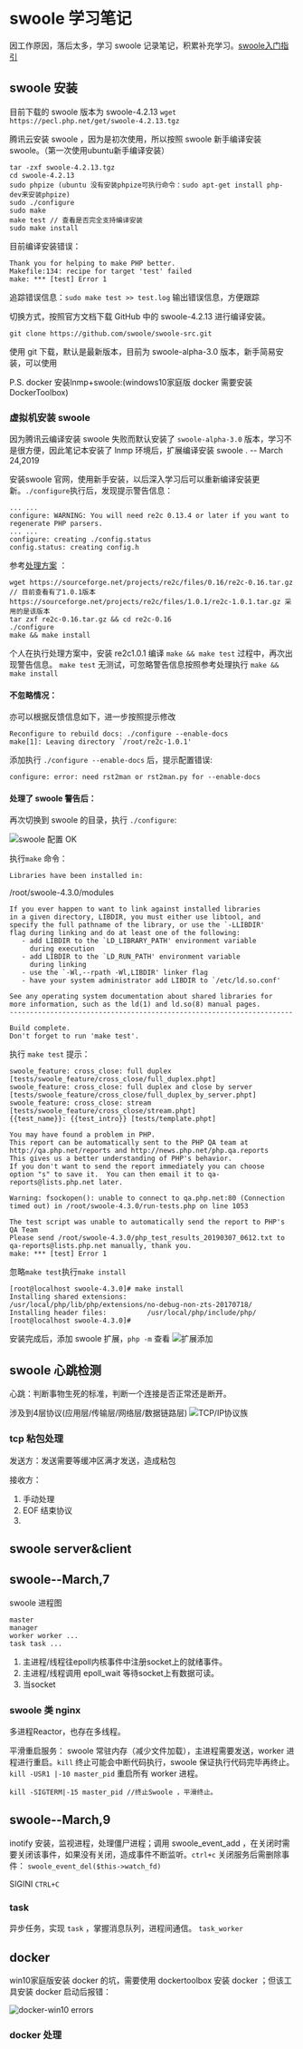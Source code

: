 # swoole 学习笔记 #
因工作原因，落后太多，学习 swoole 记录笔记，积累补充学习。[swoole入门指引](https://wiki.swoole.com/wiki/page/1.html "swoole入门指引")

## swoole 安装 ##
目前下载的 swoole 版本为 swoole-4.2.13  `wget  https://pecl.php.net/get/swoole-4.2.13.tgz`

腾讯云安装 swoole ，因为是初次使用，所以按照 swoole 新手编译安装 swoole。（第一次使用ubuntu新手编译安装）

	tar -zxf swoole-4.2.13.tgz
	cd swoole-4.2.13
	sudo phpize (ubuntu 没有安装phpize可执行命令：sudo apt-get install php-dev来安装phpize)
	sudo ./configure
	sudo make 
	make test // 查看是否完全支持编译安装
	sudo make install

目前编译安装错误：

	Thank you for helping to make PHP better.
	Makefile:134: recipe for target 'test' failed
	make: *** [test] Error 1

追踪错误信息：`sudo make test >> test.log` 输出错误信息，方便跟踪

切换方式，按照官方文档下载 GitHub 中的 swoole-4.2.13 进行编译安装。

	git clone https://github.com/swoole/swoole-src.git 

使用 git 下载，默认是最新版本，目前为 swoole-alpha-3.0 版本，新手简易安装，可以使用
	

P.S. docker 安装lnmp+swoole:(windows10家庭版 docker 需要安装DockerToolbox)

### 虚拟机安装 swoole ###
因为腾讯云编译安装 swoole 失败而默认安装了 `swoole-alpha-3.0` 版本，学习不是很方便，因此笔记本安装了 lnmp 环境后，扩展编译安装 swoole . -- March 24,2019

安装swoole 官网，使用新手安装，以后深入学习后可以重新编译安装更新。`./configure`执行后，发现提示警告信息：

	... ...
	configure: WARNING: You will need re2c 0.13.4 or later if you want to regenerate PHP parsers.
	... ... 
	configure: creating ./config.status
	config.status: creating config.h

参考[处理方案](https://www.phpsong.com/2220.html "处理方案") ：

	wget https://sourceforge.net/projects/re2c/files/0.16/re2c-0.16.tar.gz   // 目前查看有了1.0.1版本 https://sourceforge.net/projects/re2c/files/1.0.1/re2c-1.0.1.tar.gz 采用的是该版本
	tar zxf re2c-0.16.tar.gz && cd re2c-0.16
	./configure 
	make && make install

个人在执行处理方案中，安装 re2c1.0.1 编译 `make && make test` 过程中，再次出现警告信息。 `make test` 无测试，可忽略警告信息按照参考处理执行 `make && make install`

#### 不忽略情况： ####
亦可以根据反馈信息如下，进一步按照提示修改 

	Reconfigure to rebuild docs: ./configure --enable-docs
	make[1]: Leaving directory `/root/re2c-1.0.1'

添加执行 `./configure --enable-docs` 后，提示配置错误:

	configure: error: need rst2man or rst2man.py for --enable-docs 

#### 处理了 swoole 警告后： ####
再次切换到 swoole 的目录，执行 `./configure`:

![swoole 配置 OK](https://i.imgur.com/NVe1mCR.png)

执行`make` 命令：

	Libraries have been installed in:
   /root/swoole-4.3.0/modules

	If you ever happen to want to link against installed libraries
	in a given directory, LIBDIR, you must either use libtool, and
	specify the full pathname of the library, or use the `-LLIBDIR'
	flag during linking and do at least one of the following:
	   - add LIBDIR to the `LD_LIBRARY_PATH' environment variable
	     during execution
	   - add LIBDIR to the `LD_RUN_PATH' environment variable
	     during linking
	   - use the `-Wl,--rpath -Wl,LIBDIR' linker flag
	   - have your system administrator add LIBDIR to `/etc/ld.so.conf'
	
	See any operating system documentation about shared libraries for
	more information, such as the ld(1) and ld.so(8) manual pages.
	----------------------------------------------------------------------

	Build complete.
	Don't forget to run 'make test'.

执行 `make test` 提示：

	swoole_feature: cross_close: full duplex [tests/swoole_feature/cross_close/full_duplex.phpt]
	swoole_feature: cross_close: full duplex and close by server [tests/swoole_feature/cross_close/full_duplex_by_server.phpt]
	swoole_feature: cross_close: stream [tests/swoole_feature/cross_close/stream.phpt]
	{{test_name}}: {{test_intro}} [tests/template.phpt]

	You may have found a problem in PHP.
	This report can be automatically sent to the PHP QA team at
	http://qa.php.net/reports and http://news.php.net/php.qa.reports
	This gives us a better understanding of PHP's behavior.
	If you don't want to send the report immediately you can choose
	option "s" to save it.  You can then email it to qa-reports@lists.php.net later.

	Warning: fsockopen(): unable to connect to qa.php.net:80 (Connection timed out) in /root/swoole-4.3.0/run-tests.php on line 1053

	The test script was unable to automatically send the report to PHP's QA Team
	Please send /root/swoole-4.3.0/php_test_results_20190307_0612.txt to qa-reports@lists.php.net manually, thank you.
	make: *** [test] Error 1

忽略`make test`执行`make install`

	[root@localhost swoole-4.3.0]# make install
	Installing shared extensions:     /usr/local/php/lib/php/extensions/no-debug-non-zts-20170718/
	Installing header files:          /usr/local/php/include/php/
	[root@localhost swoole-4.3.0]#

安装完成后，添加 swoole 扩展，`php -m` 查看
![扩展添加](https://i.imgur.com/Iv4F1qi.png)

## swoole 心跳检测 ##
心跳：判断事物生死的标准，判断一个连接是否正常还是断开。

涉及到4层协议(应用层/传输层/网络层/数据链路层)
![TCP/IP协议族](https://i.imgur.com/n2Zr1Ua.png)

### tcp 粘包处理 ###
发送方：发送需要等缓冲区满才发送，造成粘包

接收方：

1. 手动处理
2. EOF 结束协议
3. 

## swoole server&client ##


## swoole--March,7 ##
swoole 进程图

	master
	manager
	worker worker ...
	task task ...

1. 主进程/线程往epoll内核事件中注册socket上的就绪事件。
2. 主进程/线程调用 epoll_wait 等待socket上有数据可读。
3. 当socket 

### swoole 类 nginx ###
多进程Reactor，也存在多线程。

平滑重启服务：
swoole 常驻内存（减少文件加载），主进程需要发送，worker 进程进行重启。`kill` 终止可能会中断代码执行，swoole 保证执行代码完毕再终止。`kill -USR1 |-10 master_pid` 重启所有 worker 进程。

    kill -SIGTERM|-15 master_pid //终止Swoole ，平滑终止。

## swoole--March,9 ##
inotify 安装，监视进程，处理僵尸进程；调用 swoole_event_add ，在关闭时需要关闭该事件，如果没有关闭，造成事件不断监听。`ctrl+c` 关闭服务后需删除事件： `swoole_event_del($this->watch_fd)`

SIGINI `CTRL+C`

### task ###
异步任务，实现 `task` ，掌握消息队列，进程间通信。 `task_worker`

## docker ##
win10家庭版安装 docker 的坑，需要使用 dockertoolbox 安装 docker ；但该工具安装 docker 启动后报错：

![docker-win10 errors](https://i.imgur.com/8qUv8EG.png)

### docker 处理 ###